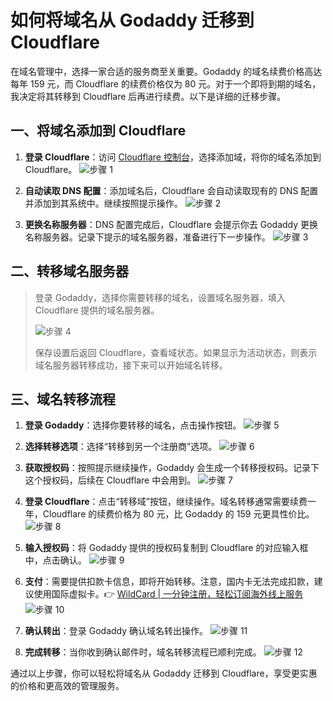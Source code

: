 # 如何将域名从 Godaddy 迁移到 Cloudflare

在域名管理中，选择一家合适的服务商至关重要。Godaddy 的域名续费价格高达每年 159 元，而 Cloudflare 的续费价格仅为 80 元。对于一个即将到期的域名，我决定将其转移到 Cloudflare 后再进行续费。以下是详细的迁移步骤。

## 一、将域名添加到 Cloudflare

1. **登录 Cloudflare**：访问 [Cloudflare 控制台](https://dash.cloudflare.com/)，选择添加域，将你的域名添加到 Cloudflare。
   ![步骤 1](https://bbtdd.com/img/7941347794.webp)

2. **自动读取 DNS 配置**：添加域名后，Cloudflare 会自动读取现有的 DNS 配置并添加到其系统中。继续按照提示操作。
   ![步骤 2](https://bbtdd.com/img/4213883475061068.webp)

3. **更换名称服务器**：DNS 配置完成后，Cloudflare 会提示你去 Godaddy 更换名称服务器。记录下提示的域名服务器，准备进行下一步操作。
   ![步骤 3](https://bbtdd.com/img/5380120520.webp)

## 二、转移域名服务器

> 登录 Godaddy，选择你需要转移的域名，设置域名服务器，填入 Cloudflare 提供的域名服务器。
>
> ![步骤 4](https://bbtdd.com/img/913650279.webp)
>
> 保存设置后返回 Cloudflare，查看域状态。如果显示为活动状态，则表示域名服务器转移成功，接下来可以开始域名转移。

## 三、域名转移流程

1. **登录 Godaddy**：选择你要转移的域名，点击操作按钮。
   ![步骤 5](https://bbtdd.com/img/450349097916945.webp)

2. **选择转移选项**：选择“转移到另一个注册商”选项。
   ![步骤 6](https://bbtdd.com/img/406423088387598.webp)

3. **获取授权码**：按照提示继续操作，Godaddy 会生成一个转移授权码。记录下这个授权码，后续在 Cloudflare 中会用到。
   ![步骤 7](https://bbtdd.com/img/34018402856.webp)

4. **登录 Cloudflare**：点击“转移域”按钮，继续操作。域名转移通常需要续费一年，Cloudflare 的续费价格为 80 元，比 Godaddy 的 159 元更具性价比。
   ![步骤 8](https://bbtdd.com/img/033121294613.webp)

5. **输入授权码**：将 Godaddy 提供的授权码复制到 Cloudflare 的对应输入框中，点击确认。
   ![步骤 9](https://bbtdd.com/img/1135028099.webp)

6. **支付**：需要提供扣款卡信息，即将开始转移。注意，国内卡无法完成扣款，建议使用国际虚拟卡。👉 [WildCard | 一分钟注册，轻松订阅海外线上服务](https://bbtdd.com/WildCard)
   ![步骤 10](https://bbtdd.com/img/13049963.webp)

7. **确认转出**：登录 Godaddy 确认域名转出操作。
   ![步骤 11](https://bbtdd.com/img/385783441506.webp)

8. **完成转移**：当你收到确认邮件时，域名转移流程已顺利完成。
   ![步骤 12](https://bbtdd.com/img/2024231565662.webp)

通过以上步骤，你可以轻松将域名从 Godaddy 迁移到 Cloudflare，享受更实惠的价格和更高效的管理服务。